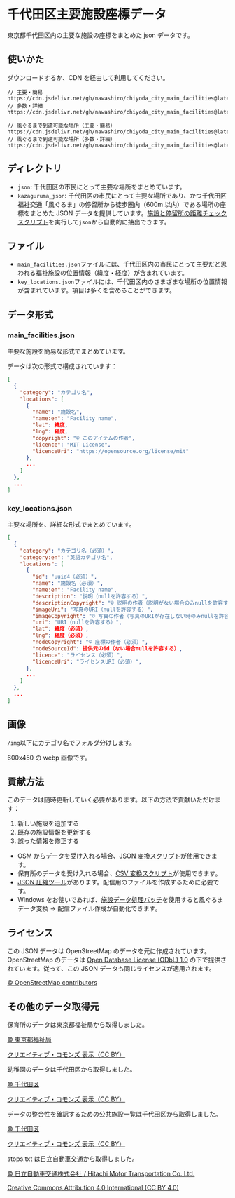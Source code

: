 # 千代田区主要施設座標データ

東京都千代田区内の主要な施設の座標をまとめた json データです。

## 使いかた

ダウンロードするか、CDN を経由して利用してください。

```
// 主要・簡易
https://cdn.jsdelivr.net/gh/nawashiro/chiyoda_city_main_facilities@latest/json_min/main_facilities.json
// 多数・詳細
https://cdn.jsdelivr.net/gh/nawashiro/chiyoda_city_main_facilities@latest/json_min/key_locations.json

// 風ぐるまで到達可能な場所（主要・簡易）
https://cdn.jsdelivr.net/gh/nawashiro/chiyoda_city_main_facilities@latest/kazaguruma_json_min/main_facilities.json
// 風ぐるまで到達可能な場所（多数・詳細）
https://cdn.jsdelivr.net/gh/nawashiro/chiyoda_city_main_facilities@latest/kazaguruma_json_min/key_locations.json
```

## ディレクトリ

- `json`: 千代田区の市民にとって主要な場所をまとめています。
- `kazaguruma_json`: 千代田区の市民にとって主要な場所であり、かつ千代田区福祉交通「風ぐるま」の停留所から徒歩圏内（600m 以内）である場所の座標をまとめた JSON データを提供しています。[施設と停留所の距離チェックスクリプト](./doc/facility_and_stop_distance_check_script.md)を実行して`json`から自動的に抽出できます。

## ファイル

- `main_facilities.json`ファイルには、千代田区内の市民にとって主要だと思われる福祉施設の位置情報（緯度・経度）が含まれています。
- `key_locations.json`ファイルには、千代田区内のさまざまな場所の位置情報が含まれています。項目は多くを含めることができます。

## データ形式

### main_facilities.json

主要な施設を簡易な形式でまとめています。

データは次の形式で構成されています：

```json
[
  {
    "category": "カテゴリ名",
    "locations": [
      {
        "name": "施設名",
        "name:en": "Facility name",
        "lat": 緯度,
        "lng": 経度,
        "copyright": "© このアイテムの作者",
        "licence": "MIT License",
        "licenceUri": "https://opensource.org/license/mit"
      },
      ...
    ]
  },
  ...
]
```

### key_locations.json

主要な場所を、詳細な形式でまとめています。

```json
[
  {
    "category": "カテゴリ名（必須）",
    "category:en": "英語カテゴリ名",
    "locations": [
      {
        "id": "uuid4（必須）",
        "name": "施設名（必須）",
        "name:en": "Facility name",
        "description": "説明（nullを許容する）",
        "descriptionCopyright": "© 説明の作者（説明がない場合のみnullを許容する）",
        "imageUri": "写真のURI（nullを許容する）",
        "imageCopyright": "© 写真の作者（写真のURIが存在しない時のみnullを許容する）",
        "uri": "URI（nullを許容する）",
        "lat": 緯度（必須）,
        "lng": 経度（必須）,
        "nodeCopyright": "© 座標の作者（必須）",
        "nodeSourceId": 提供元のid（ない場合nullを許容する）,
        "licence": "ライセンス（必須）",
        "licenceUri": "ライセンスURI（必須）",
      },
      ...
    ]
  },
  ...
]
```

## 画像

`/img`以下にカテゴリ名でフォルダ分けします。

600x450 の webp 画像です。

## 貢献方法

このデータは随時更新していく必要があります。以下の方法で貢献いただけます：

1. 新しい施設を追加する
2. 既存の施設情報を更新する
3. 誤った情報を修正する

- OSM からデータを受け入れる場合、[JSON 変換スクリプト](./doc/transform_json_doc.md)が使用できます。
- 保育所のデータを受け入れる場合、[CSV 変換スクリプト](./doc/nursery_data_conversion.md)が使用できます。
- [JSON 圧縮ツール](./doc/json_minifier_readme.md)があります。配信用のファイルを作成するために必要です。
- Windows をお使いであれば、[施設データ処理バッチ](./doc/process.md)を使用すると風ぐるまデータ変換 → 配信ファイル作成が自動化できます。

## ライセンス

この JSON データは OpenStreetMap のデータを元に作成されています。OpenStreetMap のデータは [Open Database License (ODbL) 1.0](https://opendatacommons.org/licenses/odbl/) の下で提供されています。従って、この JSON データも同じライセンスが適用されます。

[© OpenStreetMap contributors](https://www.openstreetmap.org/copyright)

## その他のデータ取得元

保育所のデータは東京都福祉局から取得しました。

[© 東京都福祉局](https://catalog.data.metro.tokyo.lg.jp/dataset/t000054d0000000356/resource/f41234cd-bcf2-46df-90fc-6cc7d8398321)

[クリエイティブ・コモンズ 表示（CC BY）](https://creativecommons.org/licenses/by/4.0/deed.ja)

幼稚園のデータは千代田区から取得しました。

[© 千代田区](https://catalog.data.metro.tokyo.lg.jp/dataset/t131016d0000000007)

[クリエイティブ・コモンズ 表示（CC BY）](https://creativecommons.org/licenses/by/4.0/deed.ja)

データの整合性を確認するための公共施設一覧は千代田区から取得しました。

[© 千代田区](https://catalog.data.metro.tokyo.lg.jp/dataset/t131016d0000000001)

[クリエイティブ・コモンズ 表示（CC BY）](https://creativecommons.org/licenses/by/4.0/deed.ja)

stops.txt は日立自動車交通から取得しました。

[© 日立自動車交通株式会社 / Hitachi Motor Transportation Co. Ltd.](https://ckan.odpt.org/dataset/hitachi_automobile_transportation_chiyoda_alllines)

[Creative Commons Attribution 4.0 International (CC BY 4.0)](https://creativecommons.org/licenses/by/4.0/)
